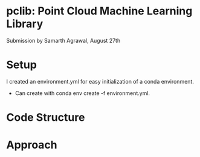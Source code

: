 # pclib: Point Cloud Machine Learning Library
Submission by Samarth Agrawal, August 27th


# Setup 
I created an environment.yml for easy initialization of a conda environment. 
- Can create with conda env create -f environment.yml. 

# Code Structure


# Approach